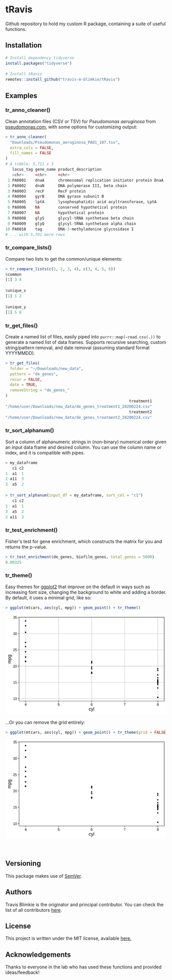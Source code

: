 # **tRavis**
Github repository to hold my custom R package, containing a suite of useful
functions.

## Installation
```r
# Install dependency tidyverse
install.packages("tidyverse")

# Install tRavis
remotes::install_github("travis-m-blimkie/tRavis")
```

## Examples

### tr_anno_cleaner()
Clean annotation files (CSV or TSV) for *Pseudomonas aeruginosa* from
[pseudomonas.com](pseudomonas.com), with some options for customizing output:
```r
> tr_anno_cleaner(
  "Downloads/Pseudomonas_aeruginosa_PAO1_107.tsv",
  extra_cols = FALSE, 
  fill_names = FALSE
)
# A tibble: 5,711 x 3
   locus_tag gene_name product_description                           
   <chr>     <chr>     <chr>                                         
 1 PA0001    dnaA      chromosomal replication initiator protein DnaA
 2 PA0002    dnaN      DNA polymerase III, beta chain                
 3 PA0003    recF      RecF protein                                  
 4 PA0004    gyrB      DNA gyrase subunit B                          
 5 PA0005    lptA      lysophosphatidic acid acyltransferase, LptA   
 6 PA0006    NA        conserved hypothetical protein                
 7 PA0007    NA        hypothetical protein                          
 8 PA0008    glyS      glycyl-tRNA synthetase beta chain             
 9 PA0009    glyQ      glycyl-tRNA synthetase alpha chain            
10 PA0010    tag       DNA-3-methyladenine glycosidase I             
# ... with 5,701 more rows
```


### tr_compare_lists()
Compare two lists to get the common/unique elements:
```r
> tr_compare_lists(c(1, 2, 3, 4), c(3, 4, 5, 6))
$common
[1] 3 4

$unique_x
[1] 1 2

$unique_y
[1] 5 6
```

### tr_get_files()
Create a named list of files, easily piped into `purrr::map(~read.csv(.))` to
generate a named list of data frames. Supports recursive searching, custom
string/pattern removal, and date removal (assuming standard format YYYYMMDD).
```r
> tr_get_files(
  folder = "~/Downloads/new_data",
  pattern = "de_genes", 
  recur = FALSE, 
  date = TRUE, 
  removeString = "de_genes_"
)
                                                      treatment1 
"/home/user/Downloads/new_data/de_genes_treatment1_20200224.csv" 
                                                      treatment2 
"/home/user/Downloads/new_data/de_genes_treatment2_20200224.csv" 
```

### tr_sort_alphanum()
Sort a column of alphanumeric strings in (non-binary) numerical order given an
input data frame and desired column. You can use the column name or index, and
it is compatible with pipes.
```r
> my_dataframe
   c1 c2
1  a1  1
2 a11  3
3  a5  2

> tr_sort_alphanum(input_df = my_dataframe, sort_col = "c1")
   c1 c2
1  a1  1
3  a5  2
2 a11  3
```

### tr_test_enrichment()
Fisher's test for gene enrichment, which constructs the matrix for you and
returns the p-value.
```r
> tr_test_enrichment(de_genes, biofilm_genes, total_genes = 5000)
0.00325
```

### tr_theme()
Easy themes for [ggplot2](https://ggplot2.tidyverse.org/) that improve on
the default in ways such as increasing font size, changing the background to 
white and adding a border. By default, it uses a minimal grid, like so:
```r
> ggplot(mtcars, aes(cyl, mpg)) + geom_point() + tr_theme()
```
![](man/figures/tr_theme_wGrid.png)


...Or you can remove the grid entirely:
```r
> ggplot(mtcars, aes(cyl, mpg)) + geom_point() + tr_theme(grid = FALSE)
```
![](man/figures/tr_theme_noGrid.png)

<br>

## Versioning
This package makes use of [SemVer](https://semver.org/).

## Authors

Travis Blimkie is the originator and principal contributor. You can check the
list of all contributors [here](https://github.com/travis-m-blimkie/tRavis/graphs/contributors).

## License
This project is written under the MIT license, available
[here.](https://github.com/travis-m-blimkie/tRavis/blob/master/LICENSE)

## Acknowledgements
Thanks to everyone in the lab who has used these functions and provided
ideas/feedback!
